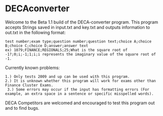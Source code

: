 # DECAconverter
Welcome to the Beta 1.1 build of the DECA-converter program. This program accepts Strings saved in input.txt and key.txt and outputs information to out.txt in the following format:

    test number;exam type;question number;question text;choice A;choice B;choice C;choice D;answer;answer text
    ex) 1079;FINANCE;REGIONALS;25;What is the square root of -1?;0;i;-1;1;i;i represents the imaginary value of the square root of -1.
    
Currently known problems:

    1.) Only tests 2009 and up can be used with this program.
    2.) It is unknown whether this program will work for exams other than Finance Cluster Exams.
     3.) Some errors may occur if the input has formatting errors (For example, an extra space in a sentence or specific misspelled words).

DECA Competitors are welcomed and encouraged to test this program out and to find bugs. 
